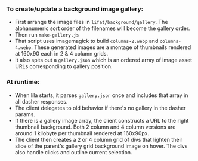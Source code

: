 ### To create/update a background image gallery:
* First arrange the image files in `lifat/background/gallery`. The alphanumeric sort order of the filenames will become the gallery order. 
* Then run `make-gallery.js`
* That script uses imagemagick to build `columns-2.webp` and `columns-4.webp`. These generated images are a montage of thumbnails rendered at 160x90 each in 2 & 4 column grids.
* It also spits out a `gallery.json` which is an ordered array of image asset URLs corresponding to gallery position.
### At runtime:
* When lila starts, it parses `gallery.json` once and includes that array in all dasher responses.
* The client delegates to old behavior if there's no gallery in the dasher params.
* If there is a gallery image array, the client constructs a URL to the right thumbnail background. Both 2 column and 4 column versions are around 1 kilobyte per thumbnail rendered at 160x90px.
* The client then creates a 2 or 4 column grid of divs that lighten their slice of the parent's gallery grid background image on hover. The divs also handle clicks and outline current selection.
